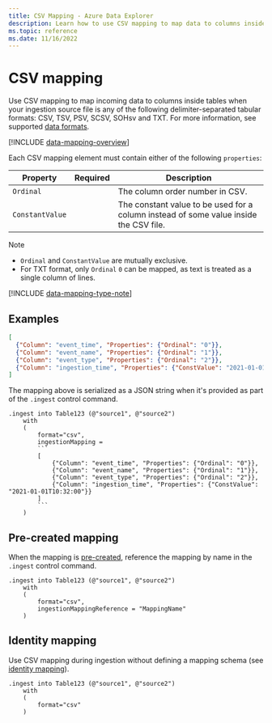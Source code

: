 ```yaml
---
title: CSV Mapping - Azure Data Explorer
description: Learn how to use CSV mapping to map data to columns inside tables upon ingestion.
ms.topic: reference
ms.date: 11/16/2022
---
```


# CSV mapping

Use CSV mapping to map incoming data to columns inside tables when your ingestion source file is any of the following delimiter-separated tabular formats: CSV, TSV, PSV, SCSV, SOHsv and TXT. For more information, see supported [data formats](../../ingestion-supported-formats.md).

[!INCLUDE [data-mapping-overview](../../includes/data-mapping-overview.md)]

Each CSV mapping element must contain either of the following `properties`:

|Property|Required|Description|
|--|--|--|
|`Ordinal`| |The column order number in CSV.|
|`ConstantValue`| | The constant value to be used for a column instead of some value inside the CSV file.|

> [!NOTE]
>
> * `Ordinal` and `ConstantValue` are mutually exclusive.
> * For TXT format, only `Ordinal` `0` can be mapped, as text is treated as a single column of lines.

[!INCLUDE [data-mapping-type-note](../../includes/data-mapping-type-note.md)]

## Examples

``` json
[
  {"Column": "event_time", "Properties": {"Ordinal": "0"}},
  {"Column": "event_name", "Properties": {"Ordinal": "1"}},
  {"Column": "event_type", "Properties": {"Ordinal": "2"}},
  {"Column": "ingestion_time", "Properties": {"ConstValue": "2021-01-01T10:32:00"}}
]
```

The mapping above is serialized as a JSON string when it's provided as part of the `.ingest` control command.

````kusto
.ingest into Table123 (@"source1", @"source2")
    with
    (
        format="csv",
        ingestionMapping =
        ```
        [
            {"Column": "event_time", "Properties": {"Ordinal": "0"}},
            {"Column": "event_name", "Properties": {"Ordinal": "1"}},
            {"Column": "event_type", "Properties": {"Ordinal": "2"}},
            {"Column": "ingestion_time", "Properties": {"ConstValue": "2021-01-01T10:32:00"}}
        ]
        ```
    )
````

## Pre-created mapping

When the mapping is [pre-created](create-ingestion-mapping-command.md), reference the mapping by name in the `.ingest` control command.

```kusto
.ingest into Table123 (@"source1", @"source2")
    with
    (
        format="csv",
        ingestionMappingReference = "MappingName"
    )
```

## Identity mapping

Use CSV mapping during ingestion without defining a mapping schema (see [identity mapping](mappings.md#identity-mapping)).

```kusto
.ingest into Table123 (@"source1", @"source2")
    with
    (
        format="csv"
    )
```
